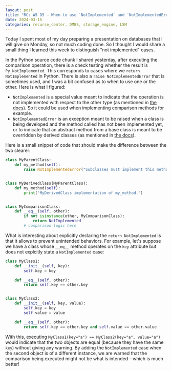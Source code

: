```yaml
---
layout: post
title: "RC: W5 D5 — When to use `NotImplemented` and `NotImplementedError`"
date: 2024-03-15
categories: recurse_center, DMBS, storage_engine, LSM
---
```


Today I spent most of my day preparing a presentation on databases that I will give on Monday, so not much coding done.
So I thought I would share a small thing I learned this week to distinguish "not implemented" cases.

In the Python source code chunk I shared yesterday, after executing the comparison operation, there is a check testing
whether the result is `Py_NotImplemented`. This corresponds to cases where we `return NotImplemented` in Python.
There is also a `raise NotImplementedError` that is sometimes used, and I was a bit confused as to when to use one or
the other.
Here is what I figured:

- `NotImplemented` is a special value meant to indicate that the operation is not implemented with respect to the other
  type (as mentioned in [the docs](https://docs.python.org/3/library/constants.html)). So it could be used when
  implementing comparison methods for example.
- `NotImplementedError` is an exception meant to be raised when a class is being developed and the method called has not
  been implemented yet, or to indicate that an abstract method from a base class is meant to be overridden
  by derived classes (as mentioned
  in [the docs](https://docs.python.org/3/library/exceptions.html#NotImplementedError)).

Here is a small snippet of code that should make the difference between the two clearer:

```python
class MyParentClass:
    def my_method(self):
        raise NotImplementedError("Subclasses must implement this method.")


class MyDerivedClass(MyParentClass):
    def my_method(self):
        print("MyDerivedClass implementation of my_method.")


class MyComparisonClass:
    def __eq__(self, other):
        if not isinstance(other, MyComparisonClass):
            return NotImplemented
        # comparison logic here
```

What is interesting about explicitly declaring the `return NotImplemented` is that it allows to prevent unintended
behaviors.
For example, let's suppose we have a class whose `__eq__` method operates on the `key` attribute but does not explcitly
state a `NotImplemented` case:

```python
class MyClass1:
    def __init__(self, key):
        self.key = key

    def __eq__(self, other):
        return self.key == other.key


class MyClass2:
    def __init__(self, key, value):
        self.key = key
        self.value = value

    def __eq__(self, other):
        return self.key == other.key and self.value == other.value
```

With this, executing `MyClass1(key="a") == MyClass2(key="a", value="a")` would indicate that the two objects are equal
(because they have the same `key`) without giving any warning.
By adding the `NotImplemented` case when the second object is of a different instance, we are warned that the comparison
being executed might not be what is intended – which is much better!


